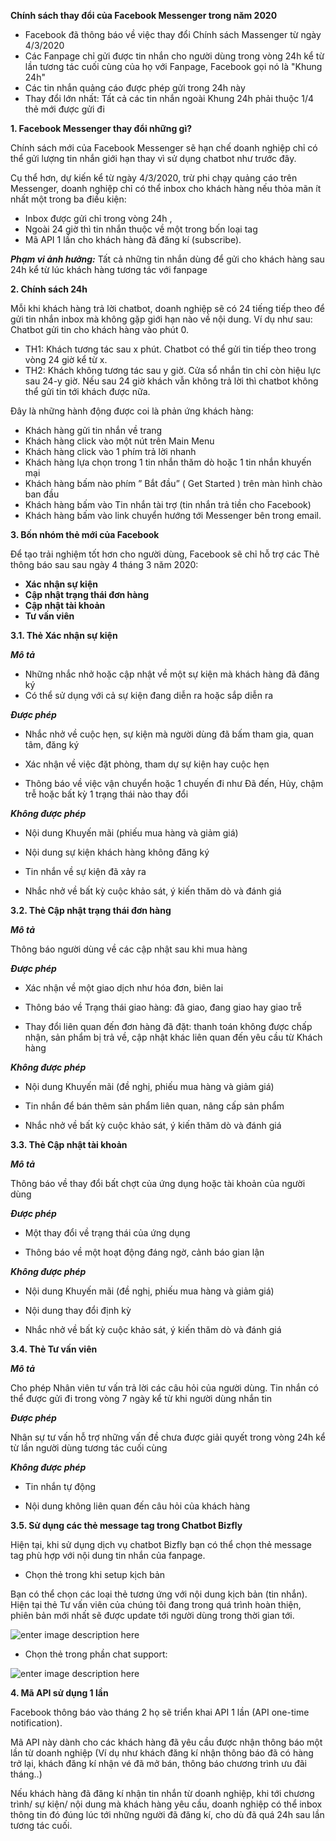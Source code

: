 **Chính sách thay đổi của Facebook Messenger trong năm 2020**

- Facebook đã thông báo về việc thay đổi Chính sách Massenger  từ ngày 4/3/2020
- Các Fanpage chỉ gửi được tin nhắn cho người dùng trong vòng 24h kể từ lần tương tác cuối cùng của họ với Fanpage, Facebook  gọi nó là "Khung 24h"
- Các tin nhắn quảng cáo được phép gửi trong 24h này
- Thay đổi  lớn  nhất:  Tất  cả  các  tin  nhắn  ngoài  Khung  24h phải thuộc 1/4 thẻ mới được gửi đi

**1. Facebook Messenger thay đổi những gì?**

Chính sách mới của Facebook Messenger sẽ hạn chế doanh nghiệp chỉ có thể gửi lượng tin nhắn giới hạn thay vì sử dụng chatbot như trước đây. 

Cụ thể hơn, dự kiến kể từ ngày 4/3/2020, trừ phi chạy quảng cáo trên Messenger, doanh nghiệp chỉ có thể inbox cho khách hàng nếu thỏa mãn ít nhất một trong ba điều kiện: 
- Inbox được gửi chỉ trong vòng 24h , 
- Ngoài 24 giờ thì tin nhắn thuộc về một trong bốn loại tag
- Mã API 1 lần cho khách hàng đã đăng kí (subscribe).

***Phạm vi ảnh hưởng:*** 
Tất cả những tin nhắn dùng để gửi cho khách hàng sau 24h kể từ lúc khách hàng  tương tác với fanpage

**2. Chính sách 24h**

Mỗi khi khách hàng trả lời chatbot, doanh nghiệp sẽ có 24 tiếng tiếp theo để gửi tin nhắn inbox mà không gặp giới hạn nào về nội dung. Ví dụ như sau:  
Chatbot gửi tin cho khách hàng vào phút 0.

-   TH1: Khách tương tác sau x phút. Chatbot có thể gửi tin tiếp theo trong vòng 24 giờ kể từ x.
-   TH2: Khách không tương tác sau y giờ. Cửa sổ nhắn tin chỉ còn hiệu lực sau 24-y giờ. Nếu sau 24 giờ khách vẫn không trả lời thì chatbot không thể gửi tin tới khách được nữa.

Đây là những hành động được coi là phản ứng khách hàng:

-   Khách hàng gửi tin nhắn về trang
-   Khách hàng click vào một nút trên Main Menu
-   Khách hàng click vào 1 phím trả lời nhanh
-   Khách hàng lựa chọn trong 1 tin nhắn thăm dò hoặc 1 tin nhắn khuyến mại
-   Khách hàng bấm nào phím ” Bắt đầu” ( Get Started ) trên màn hình chào ban đầu
-   Khách hàng bấm vào Tin nhắn tài trợ (tin nhắn trả tiền cho Facebook)
-   Khách hàng bấm vào link chuyển hướng tới Messenger bên trong email.

**3. Bốn nhóm thẻ mới của Facebook**

Để tạo trải nghiệm tốt hơn cho người dùng, Facebook sẽ chỉ hỗ trợ các Thẻ thông báo sau sau ngày 4 tháng 3 năm 2020:

- **Xác nhận sự kiện**
- **Cập nhật trạng thái đơn hàng**
- **Cập nhật tài khoản**
- **Tư vấn viên**

**3.1. Thẻ  Xác nhận sự kiện**

***Mô tả***
- Những nhắc nhở hoặc  cập nhật về một sự kiện mà khách hàng đã đăng ký
- Có thể sử dụng với cả sự kiện đang diễn ra hoặc sắp diễn ra

***Được phép***

- Nhắc nhở về cuộc hẹn, sự kiện mà người dùng đã bấm tham gia, quan tâm, đăng ký

- Xác nhận về việc đặt phòng, tham dự sự kiện hay cuộc hẹn

- Thông báo về việc vận chuyển hoặc 1 chuyến đi như Đã đến, Hủy, chậm trễ hoặc bất kỳ 1 trạng thái nào thay đổi

***Không được phép***

- Nội dung Khuyến mãi (phiếu mua hàng và giảm giá)

- Nội dung sự kiện khách hàng không đăng ký

- Tin nhắn về sự kiện đã xảy ra

- Nhắc nhở về bất kỳ cuộc khảo  sát, ý kiến thăm dò và đánh giá

**3.2. Thẻ Cập nhật trạng thái đơn hàng**

***Mô tả***

 Thông báo người dùng về các cập nhật sau khi mua hàng
 
***Được phép***


- Xác nhận về một giao dịch như hóa đơn, biên lai

- Thông báo về Trạng thái giao hàng: đã giao, đang giao hay giao trễ

- Thay đổi liên quan đến đơn hàng đã đặt: thanh toán không được chấp nhận, sản phẩm bị trả về, cập nhật khác liên quan đến yêu cầu từ Khách hàng

***Không được phép***

- Nội dung Khuyến mãi (đề nghị, phiếu mua hàng và giảm giá)

-  Tin nhắn để bán  thêm sản phẩm liên quan, nâng cấp sản phẩm

- Nhắc nhở về bất kỳ cuộc khảo sát, ý kiến thăm dò và đánh giá

**3.3. Thẻ Cập nhật tài khoản**

***Mô tả***

Thông báo về thay đổi bất chợt của ứng dụng hoặc tài khoản của người dùng

***Được phép***

- Một thay đổi về trạng thái của ứng dụng

- Thông báo về một hoạt động đáng ngờ, cảnh báo gian lận

***Không được phép***

- Nội dung Khuyến mãi (đề nghị, phiếu mua hàng và giảm giá)

- Nội dung thay đổi định kỳ

- Nhắc nhở về bất kỳ cuộc khảo sát, ý kiến thăm dò và đánh giá

**3.4. Thẻ Tư vấn viên**

***Mô tả***

Cho phép Nhân viên tư vấn trả lời các câu hỏi của người dùng. Tin nhắn có thể được gửi đi trong vòng 7 ngày kể từ khi người dùng nhắn tin

***Được phép***

Nhân sự tư vấn hỗ trợ những vấn đề chưa được giải quyết trong vòng 24h kể từ lần người dùng tương tác cuối cùng

***Không được phép***

- Tin nhắn tự động

- Nội dung không liên quan đến câu hỏi của khách hàng

**3.5. Sử dụng các thẻ message tag trong Chatbot Bizfly**

Hiện tại, khi sử dụng dịch vụ chatbot Bizfly bạn có thể chọn thẻ message tag phù hợp với nội dung tin nhắn của fanpage.

- Chọn thẻ trong khi setup kịch bản

Bạn có thể chọn các loại thẻ tương ứng với nội dung kịch bản (tin nhắn). Hiện tại thẻ Tư vấn viên của chúng tôi đang trong quá trình hoàn thiện, phiên bản mới nhất sẽ được update tới người dùng trong thời gian tới.

![enter image description here](https://static8.muarecdn.com/original/muare/images/2020/03/25/5503136_11111.png)

- Chọn thẻ trong phần chat support:

![enter image description here](https://static8.muarecdn.com/original/muare/images/2020/03/25/5503142_22222.jpg)


**4. Mã API sử dụng 1 lần**

Facebook thông báo vào tháng 2 họ sẽ triển khai API 1 lần (API one-time notification).  

Mã API này dành cho các khách hàng đã yêu cầu được nhận thông báo một lần từ doanh nghiệp (Ví dụ như khách đăng kí nhận thông báo đã có hàng trở lại, khách đăng kí nhận vé đã mở bán, thông báo chương trình ưu đãi tháng..)

Nếu khách hàng đã đăng kí nhận tin nhắn từ doanh nghiệp, khi tới chương trình/ sự kiện/ nội dung mà khách hàng yêu cầu, doanh nghiệp có thể inbox thông tin đó đúng lúc tới những người đã đăng kí, cho dù đã quá 24h sau lần tương tác cuối.